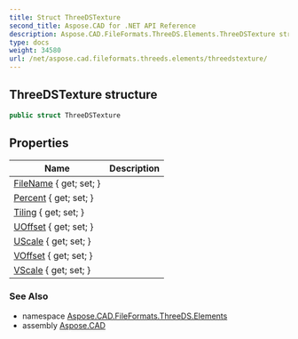 ```yaml
---
title: Struct ThreeDSTexture
second_title: Aspose.CAD for .NET API Reference
description: Aspose.CAD.FileFormats.ThreeDS.Elements.ThreeDSTexture struct. 
type: docs
weight: 34580
url: /net/aspose.cad.fileformats.threeds.elements/threedstexture/
---
```

## ThreeDSTexture structure

```csharp
public struct ThreeDSTexture
```

## Properties

| Name | Description |
| --- | --- |
| [FileName](../../aspose.cad.fileformats.threeds.elements/threedstexture/filename/) { get; set; } |  |
| [Percent](../../aspose.cad.fileformats.threeds.elements/threedstexture/percent/) { get; set; } |  |
| [Tiling](../../aspose.cad.fileformats.threeds.elements/threedstexture/tiling/) { get; set; } |  |
| [UOffset](../../aspose.cad.fileformats.threeds.elements/threedstexture/uoffset/) { get; set; } |  |
| [UScale](../../aspose.cad.fileformats.threeds.elements/threedstexture/uscale/) { get; set; } |  |
| [VOffset](../../aspose.cad.fileformats.threeds.elements/threedstexture/voffset/) { get; set; } |  |
| [VScale](../../aspose.cad.fileformats.threeds.elements/threedstexture/vscale/) { get; set; } |  |

### See Also

* namespace [Aspose.CAD.FileFormats.ThreeDS.Elements](../../aspose.cad.fileformats.threeds.elements/)
* assembly [Aspose.CAD](../../)



